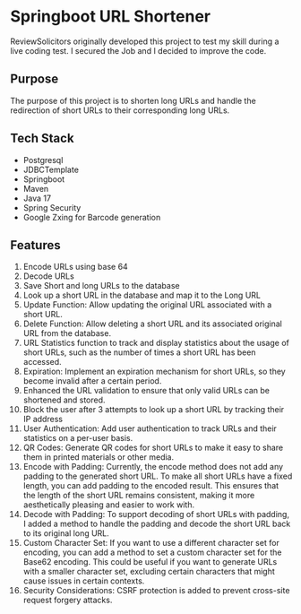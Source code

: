 # Springboot URL Shortener
ReviewSolicitors originally developed this project  to test my skill during a live coding test. I secured the Job and I decided to improve the code.

## Purpose
The purpose of this project is to shorten long URLs and handle the redirection of short URLs to their corresponding long URLs. 

## Tech Stack
- Postgresql
- JDBCTemplate
- Springboot
- Maven
- Java 17
- Spring Security
- Google Zxing for Barcode generation

## Features
1. Encode URLs using base 64
2. Decode URLs
3. Save Short and long URLs to the database
4. Look up a short URL in the database and map it to the Long URL
5. Update Function: Allow updating the original URL associated with a short URL.
6. Delete Function: Allow deleting a short URL and its associated original URL from the database.
7. URL Statistics function to track and display statistics about the usage of short URLs, such as the number of times a short URL has been accessed.
8. Expiration: Implement an expiration mechanism for short URLs, so they become invalid after a certain period.
9. Enhanced the URL validation to ensure that only valid URLs can be shortened and stored.
10. Block the user after 3 attempts to look up a short URL by tracking their IP address
11. User Authentication: Add user authentication to track URLs and their statistics on a per-user basis.
12. QR Codes: Generate QR codes for short URLs to make it easy to share them in printed materials or other media.
13. Encode with Padding: Currently, the encode method does not add any padding to the generated short URL. To make all short URLs have a fixed length, you can add padding to the encoded result. This ensures that the length of the short URL remains consistent, making it more aesthetically pleasing and easier to work with.
14. Decode with Padding: To support decoding of short URLs with padding, I added a method to handle the padding and decode the short URL back to its original long URL.
15. Custom Character Set: If you want to use a different character set for encoding, you can add a method to set a custom character set for the Base62 encoding. This could be useful if you want to generate URLs with a smaller character set, excluding certain characters that might cause issues in certain contexts.
16. Security Considerations: CSRF protection is added to prevent cross-site request forgery attacks.

